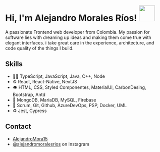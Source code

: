 <h1> Hi, I'm Alejandro Morales Ríos! <img src="https://media.giphy.com/media/mGcNjsfWAjY5AEZNw6/giphy.gif" width="50"></h1>

 A passionate Frontend web developer from Colombia. My passion for software lies with dreaming up ideas and making them come true with elegant interfaces. i take great care in the experience, architecture, and code quality of the things I build.

## Skills
- 👨‍💻 TypeScript, JavaScript, Java, C++, Node
- ⚙️ React, React-Native, NextJS
- 👁️ HTML, CSS, Styled Componentes, MaterialUI, CarbonDesing, Bootstrap, Antd
- 💽 MongoDB, MariaDB, MySQL, Firebase
- :busts_in_silhouette: Scrum, Git, Github, AzureDevOps, PSP, Docker, UML
- :recycle: Jest, Cypress

## Contact
- [AlejandroMora15](https://alejandromora15.github.io/my-portfolio/)
- [@alejandromoralesrios](https://www.instagram.com/invites/contact/?i=16uuzotg361q0&utm_content=274yzwp) on Instagram
